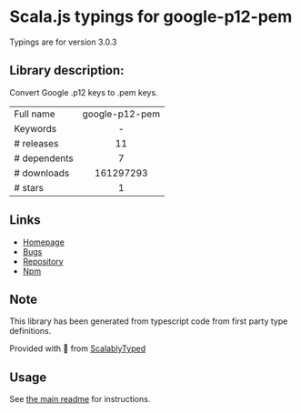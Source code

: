 
# Scala.js typings for google-p12-pem

Typings are for version 3.0.3

## Library description:
Convert Google .p12 keys to .pem keys.

|                    |                 |
| ------------------ | :-------------: |
| Full name          | google-p12-pem |
| Keywords           | - |
| # releases         | 11 |
| # dependents       | 7 |
| # downloads        | 161297293 |
| # stars            | 1 |

## Links
- [Homepage](https://github.com/google/google-p12-pem#readme)
- [Bugs](https://github.com/google/google-p12-pem/issues)
- [Repository](https://github.com/google/google-p12-pem)
- [Npm](https://www.npmjs.com/package/google-p12-pem)
    


## Note
This library has been generated from typescript code from first party type definitions.

Provided with :purple_heart: from [ScalablyTyped](https://github.com/oyvindberg/ScalablyTyped)

## Usage
See [the main readme](../../readme.md) for instructions.


